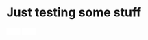 # Just testing some stuff

<img src="./res/block.svg" width="16"><img src="./res/block.svg" width="16">
<img src="./res/block.svg" width="16"><img src="./res/block.svg" width="16">
